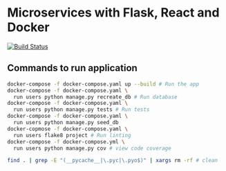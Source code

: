 # Microservices with Flask, React and Docker

[![Build Status](https://app.travis-ci.com/rafaelpardor/testdriven-app.svg?branch=master)](https://app.travis-ci.com/rafaelpardor/testdriven-app)

## Commands to run application

```bash
docker-compose -f docker-compose.yaml up --build # Run the app
docker-compose -f docker-compose.yaml \
  run users python manage.py recreate_db # Run database
docker-compose -f docker-compose.yaml \
  run users python manage.py tests # Run tests
docker-compose -f docker-compose.yaml \
  run users python manage.py seed_db
docker-copmose -f docker-compose.yaml \
  run users flake8 project # Run linting
docker-compose -f docker-compose.yml \
  run users python manage.py cov # view code coverage

find . | grep -E "(__pycache__|\.pyc|\.pyo$)" | xargs rm -rf # clean
```

